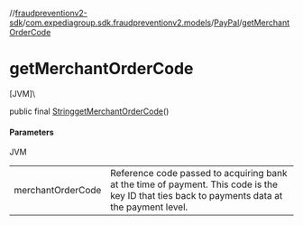 //[fraudpreventionv2-sdk](../../../index.md)/[com.expediagroup.sdk.fraudpreventionv2.models](../index.md)/[PayPal](index.md)/[getMerchantOrderCode](get-merchant-order-code.md)

# getMerchantOrderCode

[JVM]\

public final [String](https://docs.oracle.com/javase/8/docs/api/java/lang/String.html)[getMerchantOrderCode](get-merchant-order-code.md)()

#### Parameters

JVM

| | |
|---|---|
| merchantOrderCode | Reference code passed to acquiring bank at the time of payment. This code is the key ID that ties back to payments data at the payment level. |
